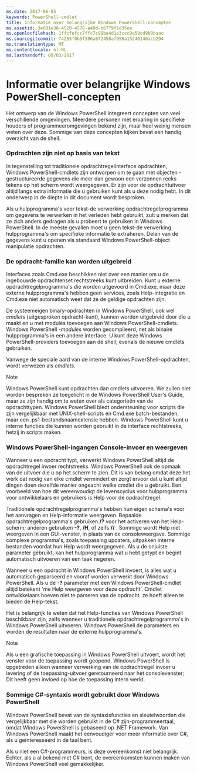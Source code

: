 ```yaml
---
ms.date: 2017-06-05
keywords: PowerShell-cmdlet
title: Informatie over belangrijke Windows PowerShell-concepten
ms.assetid: 3e601e38-4520-4578-a48d-b6779f1d35ee
ms.openlocfilehash: 1ffcfefcc7ffc7c98ba4d1e3ccc9a59cd9b0baac
ms.sourcegitcommit: 74255f0b5f386a072458af058a15240140acb294
ms.translationtype: MT
ms.contentlocale: nl-NL
ms.lasthandoff: 08/03/2017
---
```

# <a name="understanding-important-windows-powershell-concepts"></a>Informatie over belangrijke Windows PowerShell-concepten
Het ontwerp van de Windows PowerShell integreert concepten van veel verschillende omgevingen. Meerdere personen met ervaring in specifieke houders of programmeeromgevingen bekend zijn, maar heel weinig mensen weten over deze. Sommige van deze concepten kijken bevat een handig overzicht van de shell.

### <a name="commands-are-not-text-based"></a>Opdrachten zijn niet op basis van tekst
In tegenstelling tot traditionele opdrachtregelinterface opdrachten, Windows PowerShell-cmdlets zijn ontworpen om te gaan met objecten - gestructureerde gegevens die meer dan gewoon een verzonnen reeks tekens op het scherm wordt weergegeven. Er zijn voor de opdrachtuitvoer altijd langs extra informatie die u gebruiken kunt als u deze nodig hebt. In dit onderwerp in de diepte in dit document wordt besproken.

Als u hulpprogramma's voor tekst-de verwerking opdrachtregelprogramma om gegevens te verwerken in het verleden hebt gebruikt, zult u merken dat ze zich anders gedragen als u probeert te gebruiken in Windows PowerShell. In de meeste gevallen moet u geen tekst-de verwerking hulpprogramma's om specifieke informatie te extraheren. Delen van de gegevens kunt u openen via standaard Windows PowerShell-object manipulatie opdrachten.

### <a name="the-command-family-is-extensible"></a>De opdracht-familie kan worden uitgebreid
Interfaces zoals Cmd.exe beschikken niet over een manier om u de ingebouwde opdrachtenset rechtstreeks kunt uitbreiden. Kunt u externe opdrachtregelprogramma's die worden uitgevoerd in Cmd.exe, maar deze externe hulpprogramma's hebben geen services, zoals Help-integratie en Cmd.exe niet automatisch weet dat ze de geldige opdrachten zijn.

De systeemeigen binary-opdrachten in Windows PowerShell, ook wel *cmdlets* (uitgesproken opdracht-kunt), kunnen worden uitgebreid door die u maakt en u met modules toevoegen aan Windows PowerShell-cmdlets. Windows PowerShell *-modules* worden gecompileerd, net als binaire hulpprogramma's in een andere interface. U kunt deze Windows PowerShell-providers toevoegen aan de shell, evenals de nieuwe cmdlets gebruiken.

Vanwege de speciale aard van de interne Windows PowerShell-opdrachten, wordt verwezen als *cmdlets*.

> [!NOTE]
> Windows PowerShell kunt opdrachten dan cmdlets uitvoeren. We zullen niet worden bespreken ze toegelicht in de Windows PowerShell User's Guide, maar ze zijn handig om te weten over als categorieën van de opdrachttypen. Windows PowerShell biedt ondersteuning voor scripts die zijn vergelijkbaar met UNIX-shell-scripts en Cmd.exe batch-bestanden, maar een .ps1-bestandsnaamextensie hebben. Windows PowerShell kunt u interne functies die kunnen worden gebruikt in de interface rechtstreeks, hetzij in scripts maken.

### <a name="windows-powershell-handles-console-input-and-display"></a>Windows PowerShell-ingangen Console-invoer en weergeven
Wanneer u een opdracht typt, verwerkt Windows PowerShell altijd de opdrachtregel invoer rechtstreeks. Windows PowerShell ook de opmaak van de uitvoer die u op het scherm te zien. Dit is van belang omdat deze het werk dat nodig van elke cmdlet vermindert en zorgt ervoor dat u kunt altijd dingen doen dezelfde manier ongeacht welke cmdlet die u gebruikt. Een voorbeeld van hoe dit vereenvoudigt de levenscyclus voor hulpprogramma voor ontwikkelaars en gebruikers is Help voor de opdrachtregel.

Traditionele opdrachtregelprogramma's hebben hun eigen schema's voor het aanvragen en Help-informatie weergeven. Bepaalde opdrachtregelprogramma's gebruiken **/?** voor het activeren van het Help-scherm; anderen gebruiken **-?**, **/H**, of zelfs  **//** . Sommige wordt Help niet weergeven in een GUI-venster, in plaats van de consoleweergave. Sommige complexe programma's, zoals toepassing updaters, uitpakken interne bestanden voordat hun Help wordt weergegeven. Als u de onjuiste parameter gebruikt, kan het hulpprogramma wat u hebt getypt en begint automatisch uitvoeren van een taak negeren.

Wanneer u een opdracht in Windows PowerShell invoert, is alles wat u automatisch geparseerd en vooraf worden verwerkt door Windows PowerShell. Als u de **-?** parameter met een Windows PowerShell-cmdlet altijd betekent 'me Help weergeven voor deze opdracht'. Cmdlet ontwikkelaars hoeven niet te parseren van de opdracht. ze hoeft alleen te bieden de Help-tekst.

Het is belangrijk te weten dat het Help-functies van Windows PowerShell beschikbaar zijn, zelfs wanneer u traditionele opdrachtregelprogramma's in Windows PowerShell uitvoeren. Windows PowerShell de parameters en worden de resultaten naar de externe hulpprogramma's.

> [!NOTE]
> Als u een grafische toepassing in Windows PowerShell uitvoert, wordt het venster voor de toepassing wordt geopend. Windows PowerShell is opgetreden alleen wanneer verwerking van de opdrachtregel invoer u levering of de toepassing-uitvoer geretourneerd naar het consolevenster; Dit heeft geen invloed op hoe de toepassing intern werkt.

### <a name="windows-powershell-uses-some-c-syntax"></a>Sommige C#-syntaxis wordt gebruikt door Windows PowerShell
Windows PowerShell bevat van de syntaxisfuncties en sleutelwoorden die vergelijkbaar met die worden gebruikt in de C# zijn-programmeertaal, omdat Windows PowerShell is gebaseerd op .NET Framework. Van Windows PowerShell maakt het eenvoudiger voor meer informatie over C#, als u geïnteresseerd in de taal bent.

Als u niet een C#-programmeurs, is deze overeenkomst niet belangrijk. Echter, als u al bekend met C# bent, de overeenkomsten kunnen maken van Windows PowerShell veel gemakkelijker.

